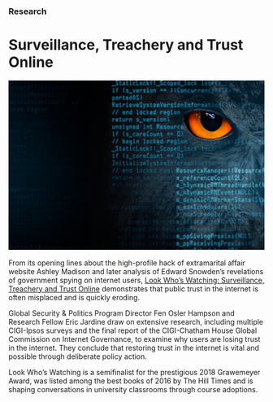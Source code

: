 ### Research

# Surveillance, Treachery and Trust Online

<div class="img-container">
  <img class="progressive" src="assets/slides/LWW_background-image.jpg" alt="">
</div>

From its opening lines about the high-profile hack of extramarital affair website Ashley Madison and later analysis of Edward Snowden’s revelations of government spying on internet users, [Look Who’s Watching: Surveillance, Treachery and Trust Online](https://www.cigionline.org/publications/look-whos-watching-surveillance-treachery-and-trust-online?source=ar2017 "Look Who's Watching") demonstrates that public trust in the internet is often misplaced and is quickly eroding.

Global Security & Politics Program Director Fen Osler Hampson and Research Fellow Eric Jardine draw on extensive research, including multiple CIGI-Ipsos surveys and the final report of the CIGI-Chatham House Global Commission on Internet Governance, to examine why users are losing trust in the internet. They conclude that restoring trust in the internet is vital and possible through deliberate policy action.

Look Who’s Watching is a semifinalist for the prestigious 2018 Grawemeyer Award, was listed among the best books of 2016 by The Hill Times and is shaping conversations in university classrooms through course adoptions.
